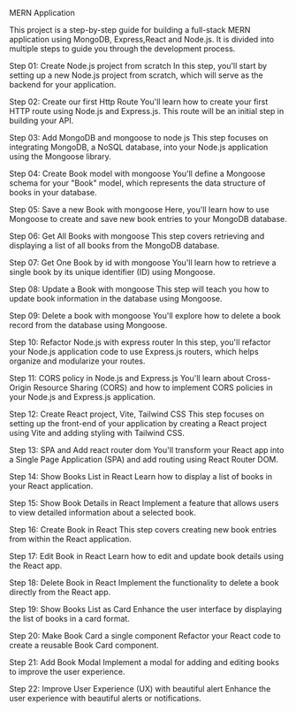 MERN Application

This project is a step-by-step guide for building a full-stack MERN application using MongoDB, Express,React and  Node.js. It is divided into multiple steps to guide you through the development process.

Step 01: Create Node.js project from scratch
In this step, you'll start by setting up a new Node.js project from scratch, which will serve as the backend for your application.

Step 02: Create our first Http Route
You'll learn how to create your first HTTP route using Node.js and Express.js. This route will be an initial step in building your API.

Step 03: Add MongoDB and mongoose to node js
This step focuses on integrating MongoDB, a NoSQL database, into your Node.js application using the Mongoose library.

Step 04: Create Book model with mongoose
You'll define a Mongoose schema for your "Book" model, which represents the data structure of books in your database.

Step 05: Save a new Book with mongoose
Here, you'll learn how to use Mongoose to create and save new book entries to your MongoDB database.

Step 06: Get All Books with mongoose
This step covers retrieving and displaying a list of all books from the MongoDB database.

Step 07: Get One Book by id with mongoose
You'll learn how to retrieve a single book by its unique identifier (ID) using Mongoose.

Step 08: Update a Book with mongoose
This step will teach you how to update book information in the database using Mongoose.

Step 09: Delete a book with mongoose
You'll explore how to delete a book record from the database using Mongoose.

Step 10: Refactor Node.js with express router
In this step, you'll refactor your Node.js application code to use Express.js routers, which helps organize and modularize your routes.

Step 11: CORS policy in Node.js and Express.js
You'll learn about Cross-Origin Resource Sharing (CORS) and how to implement CORS policies in your Node.js and Express.js application.

Step 12: Create React project, Vite, Tailwind CSS
This step focuses on setting up the front-end of your application by creating a React project using Vite and adding styling with Tailwind CSS.

Step 13: SPA and Add react router dom
You'll transform your React app into a Single Page Application (SPA) and add routing using React Router DOM.

Step 14: Show Books List in React
Learn how to display a list of books in your React application.

Step 15: Show Book Details in React
Implement a feature that allows users to view detailed information about a selected book.

Step 16: Create Book in React
This step covers creating new book entries from within the React application.

Step 17: Edit Book in React
Learn how to edit and update book details using the React app.

Step 18: Delete Book in React
Implement the functionality to delete a book directly from the React app.

Step 19: Show Books List as Card
Enhance the user interface by displaying the list of books in a card format.

Step 20: Make Book Card a single component
Refactor your React code to create a reusable Book Card component.

Step 21: Add Book Modal
Implement a modal for adding and editing books to improve the user experience.

Step 22: Improve User Experience (UX) with beautiful alert
Enhance the user experience with beautiful alerts or notifications.